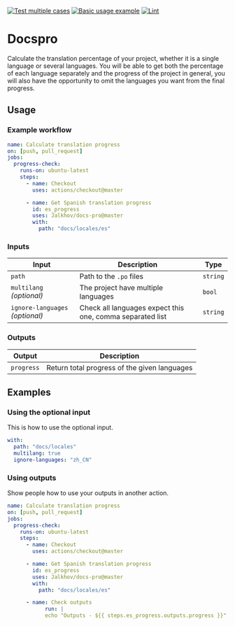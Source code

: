 [![Test multiple cases](https://github.com/Jalkhov/docs-pro/actions/workflows/multicases_test.yml/badge.svg)](https://github.com/Jalkhov/docs-pro/actions/workflows/multicases_test.yml) [![Basic usage example](https://github.com/Jalkhov/docs-pro/actions/workflows/simple_example.yml/badge.svg)](https://github.com/Jalkhov/docs-pro/actions/workflows/simple_example.yml) [![Lint](https://github.com/Jalkhov/docs-pro/actions/workflows/lint.yml/badge.svg)](https://github.com/Jalkhov/docs-pro/actions/workflows/lint.yml)

# Docspro

Calculate the translation percentage of your project, whether it is a single language or several languages. You will be able to get both the percentage of each language separately and the progress of the project in general, you will also have the opportunity to omit the languages you want from the final progress.

## Usage

### Example workflow

```yaml
name: Calculate translation progress
on: [push, pull_request]
jobs:
  progress-check:
    runs-on: ubuntu-latest
    steps:
      - name: Checkout
        uses: actions/checkout@master

      - name: Get Spanish translation progress
        id: es_progress
        uses: Jalkhov/docs-pro@master
        with:
          path: "docs/locales/es"
```

### Inputs

| Input                           | Description                                               | Type     |
| ------------------------------- | --------------------------------------------------------- | -------- |
| `path`                          | Path to the `.po` files                                   | `string` |
| `multilang` _(optional)_        | The project have multiple languages                       | `bool`   |
| `ignore-languages` _(optional)_ | Check all languages expect this one, comma separated list | `string` |

### Outputs

| Output     | Description                                  |
| ---------- | -------------------------------------------- |
| `progress` | Return total progress of the given languages |

## Examples

### Using the optional input

This is how to use the optional input.

```yaml
with:
  path: "docs/locales"
  multilang: true
  ignore-languages: "zh_CN"
```

### Using outputs

Show people how to use your outputs in another action.

```yaml
name: Calculate translation progress
on: [push, pull_request]
jobs:
  progress-check:
    runs-on: ubuntu-latest
    steps:
      - name: Checkout
        uses: actions/checkout@master

      - name: Get Spanish translation progress
        id: es_progress
        uses: Jalkhov/docs-pro@master
        with:
          path: "docs/locales/es"

      - name: Check outputs
            run: |
            echo "Outputs - ${{ steps.es_progress.outputs.progress }}"
```
